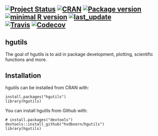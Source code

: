 <!-- START_BADGES -->
[![Project Status](http://www.repostatus.org/badges/latest/active.svg)](http://www.repostatus.org/#active)
[![CRAN](http://www.r-pkg.org/badges/version/hgutils)](https://cran.r-project.org/package=hgutils)
[![Package version](https://img.shields.io/badge/GitHub-0.2.7-orange.svg)](https://www.github.com/hvdboorn/hgutils)
[![minimal R version](https://img.shields.io/badge/R-v3.2.0+-blue.svg)](https://cran.r-project.org/)
[![last_update](https://img.shields.io/badge/last%20update-2019--09--07-blue.svg)](https://www.github.com/hvdboorn/hgutils)  
[![Travis](https://travis-ci.org/hvdboorn/hgutils.svg)](https://travis-ci.org/hvdboorn/hgutils)
[![Codecov](https://img.shields.io/codecov/c/github/hvdboorn/hgutils.svg)](https://codecov.io/gh/hvdboorn/hgutils)
---
<!-- END_BADGES -->
## hgutils

The goal of hgutils is to aid in package development, plotting, scientific functions and more.

## Installation

hgutils can be installed from CRAN with: 

```{r, eval = FALSE}
install.packages("hgutils")
library(hgutils)
```

You can install hgutils from Github with:

```{r gh-installation, eval = FALSE}
# install.packages("devtools")
devtools::install_github("hvdboorn/hgutils")
library(hgutils)
```
